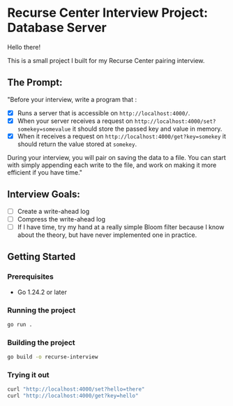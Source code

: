 # Recurse Center Interview Project: Database Server

Hello there!

This is a small project I built for my Recurse Center pairing interview.

## The Prompt:

"Before your interview, write a program that :
- [x] Runs a server that is accessible on `http://localhost:4000/`. 
- [x] When your server receives a request on `http://localhost:4000/set?somekey=somevalue` it should store the passed key and value in memory.
- [x] When it receives a request on `http://localhost:4000/get?key=somekey` it should return the value stored at `somekey`.

During your interview, you will pair on saving the data to a file. You can start with simply appending each write to the file, and work on making it more efficient if you have time."

## Interview Goals:

- [ ] Create a write-ahead log
- [ ] Compress the write-ahead log
- [ ] If I have time, try my hand at a really simple Bloom filter because I know about the theory, but have never implemented one in practice.

## Getting Started

### Prerequisites
- Go 1.24.2 or later

### Running the project
```bash
go run .
```

### Building the project
```bash
go build -o recurse-interview
```

### Trying it out
```bash
curl "http://localhost:4000/set?hello=there"
curl "http://localhost:4000/get?key=hello"
```